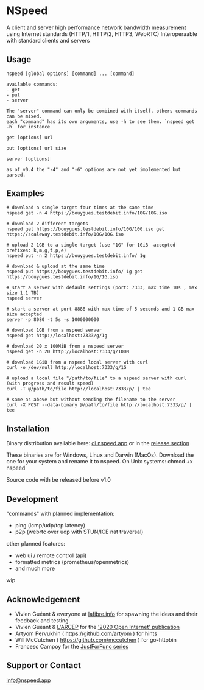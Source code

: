 # NSpeed
A client and server high performance network bandwidth measurement using Internet standards (HTTP/1, HTTP/2, HTTP3, WebRTC)
Interoperaable with standard clients and servers

## Usage
    nspeed [global options] [command] ... [command]

    available commands:
    - get
    - put
    - server

    The "server" command can only be combined with itself. others commands can be mixed.
    each "command" has its own arguments, use -h to see them. `nspeed get -h` for instance

    get [options] url 

    put [options] url size

    server [options] 

    as of v0.4 the "-4" and "-6" options are not yet implemented but parsed.

## Examples

    # download a single target four times at the same time
    nspeed get -n 4 https://bouygues.testdebit.info/10G/10G.iso

    # download 2 different targets
    nspeed get https://bouygues.testdebit.info/10G/10G.iso get https://scaleway.testdebit.info/10G/10G.iso

    # upload 2 1GB to a single target (use "1G" for 1GiB -accepted prefixes: k,m,g,t,p,e)
    nspeed put -n 2 https://bouygues.testdebit.info/ 1g

    # download & upload at the same time
    nspeed put https://bouygues.testdebit.info/ 1g get https://bouygues.testdebit.info/1G/1G.iso

    # start a server with default settings (port: 7333, max time 10s , max size 1.1 TB)
    nspeed server
    
    # start a server at port 8888 with max time of 5 seconds and 1 GB max size accepted
    server -p 8080 -t 5s -s 1000000000

    # download 1GB from a nspeed server
    nspeed get http://localhost:7333/g/1g

    # download 20 x 100MiB from a nspeed server
    nspeed get -n 20 http://localhost:7333/g/100M

    # download 1GiB from a nspeed local server with curl
    curl -o /dev/null http://localhost:7333/g/1G

    # upload a local file "/path/to/file" to a nspeed server with curl (with progress and result speed)
    curl -T @/path/to/file http://localhost:7333/p/ | tee

    # same as above but without sending the filename to the server
    curl -X POST --data-binary @/path/to/file http://localhost:7333/p/ | tee

## Installation

Binary distribution available here: [dl.nspeed.app](https://dl.nspeed.app) or in the [release section](https://github.com/nspeed-app/nspeed/releases)

These binaries are for Windows, Linux and Darwin (MacOs).
Download the one for your system and rename it to nspeed.
On Unix systems: chmod +x nspeed

Source code with be released before v1.0

## Development

"commands" with planned implementation:
  - ping (icmp/udp/tcp latency)
  - p2p (webrtc over udp with STUN/ICE nat traversal)

other planned features:
  - web ui / remote control (api)
  - formatted metrics (prometheus/openmetrics)
  - and much more

wip

## Acknowledgement
- Vivien Guéant & everyone at [lafibre.info](https://lafibre.info) for spawning the ideas and their feedback and testing.
- Vivien Guéant & [L'ARCEP][arcep] for the ['2020 Open Internet' publication][rapport]
- Artyom Pervukhin ( https://github.com/artyom ) for hints
- Will McCutchen ( https://github.com/mccutchen ) for go-httpbin
- Francesc Campoy for the [JustForFunc series](https://www.youtube.com/c/JustForFunc/videos)

[arcep]: https://arcep.fr/
[rapport]: https://en.arcep.fr/news/press-releases/view/n/internet-ouvert.html

## Support or Contact

[info@nspeed.app](mailto:info@nspeed.app)
